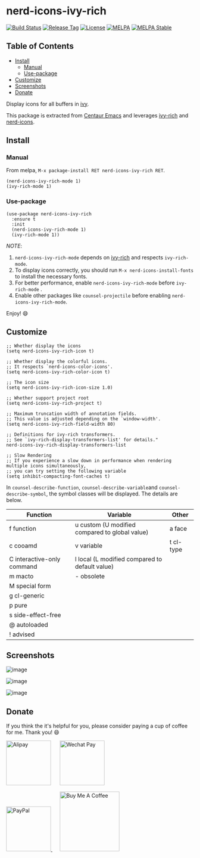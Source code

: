 # nerd-icons-ivy-rich

[![Build Status](https://github.com/seagle0128/nerd-icons-ivy-rich/workflows/CI/badge.svg)](https://github.com/seagle0128/nerd-icons-ivy-rich/actions)
[![Release Tag](https://img.shields.io/github/tag/seagle0128/nerd-icons-ivy-rich.svg?label=Release)](https://github.com/seagle0128/nerd-icons-ivy-rich/releases)
[![License](http://img.shields.io/:License-GPL3-blue.svg)](License)
[![MELPA](https://melpa.org/packages/nerd-icons-ivy-rich-badge.svg)](https://melpa.org/#/nerd-icons-ivy-rich)
[![MELPA Stable](https://stable.melpa.org/packages/nerd-icons-ivy-rich-badge.svg)](https://stable.melpa.org/#/nerd-icons-ivy-rich)

<!-- markdown-toc start - Don't edit this section. Run M-x markdown-toc-refresh-toc -->

## Table of Contents

- [Install](#install)
  - [Manual](#manual)
  - [Use-package](#use-package)
- [Customize](#customize)
- [Screenshots](#screenshots)
- [Donate](#donate)

<!-- markdown-toc end -->

Display icons for all buffers in [ivy](https://github.com/abo-abo/swiper).

This package is extracted from [Centaur
Emacs](https://github.com/seagle0128/.emacs.d) and leverages
[ivy-rich](https://github.com/Yevgnen/ivy-rich) and
[nerd-icons](https://github.com/rainstormstudio/nerd-icons.el).

## Install

### Manual

From melpa, `M-x package-install RET nerd-icons-ivy-rich RET`.

```emacs-lisp
(nerd-icons-ivy-rich-mode 1)
(ivy-rich-mode 1)
```

### Use-package

```emacs-lisp
(use-package nerd-icons-ivy-rich
  :ensure t
  :init
  (nerd-icons-ivy-rich-mode 1)
  (ivy-rich-mode 1))
```

_NOTE_:

1. `nerd-icons-ivy-rich-mode` depends on
   [ivy-rich](https://github.com/Yevgnen/ivy-rich) and respects `ivy-rich-mode`.
1. To display icons correctly, you should run `M-x nerd-icons-install-fonts`
   to install the necessary fonts.
1. For better performance, enable `nerd-icons-ivy-rich-mode` before `ivy-rich-mode` .
1. Enable other packages like `counsel-projectile` before enabling `nerd-icons-ivy-rich-mode`.

Enjoy! :smile:

## Customize

```emacs-lisp
;; Whether display the icons
(setq nerd-icons-ivy-rich-icon t)

;; Whether display the colorful icons.
;; It respects `nerd-icons-color-icons'.
(setq nerd-icons-ivy-rich-color-icon t)

;; The icon size
(setq nerd-icons-ivy-rich-icon-size 1.0)

;; Whether support project root
(setq nerd-icons-ivy-rich-project t)

;; Maximum truncation width of annotation fields.
;; This value is adjusted depending on the `window-width'.
(setq nerd-icons-ivy-rich-field-width 80)

;; Definitions for ivy-rich transformers.
;; See `ivy-rich-display-transformers-list' for details."
nerd-icons-ivy-rich-display-transformers-list

;; Slow Rendering
;; If you experience a slow down in performance when rendering multiple icons simultaneously,
;; you can try setting the following variable
(setq inhibit-compacting-font-caches t)
```

In `counsel-describe-function`, `counsel-describe-variable`and `counsel-describe-symbol`, the symbol
classes will be displayed. The details are below.

| Function                   | Variable                                       | Other     |
| -------------------------- | ---------------------------------------------- | --------- |
| f function                 | u custom (U modified compared to global value) | a face    |
| c cooamd                   | v variable                                     | t cl-type |
| C interactive-only command | l local (L modified compared to default value) |           |
| m macto                    | - obsolete                                     |           |
| M special form             |                                                |           |
| g cl-generic               |                                                |           |
| p pure                     |                                                |           |
| s side-effect-free         |                                                |           |
| @ autoloaded               |                                                |           |
| ! advised                  |                                                |           |

## Screenshots

![image](https://user-images.githubusercontent.com/140797/232552947-32feac2a-5eaf-47bf-bf48-3a5ffca9bfc0.png)

![image](https://user-images.githubusercontent.com/140797/232553638-de27aeec-3c4a-421e-a6c1-888cf2d83fa3.png)

![image](https://user-images.githubusercontent.com/140797/232553261-33226017-a487-464e-ba73-227e2bd60159.png)

## Donate

If you think the it's helpful for you, please consider paying a cup of coffee
for me. Thank you! :smile:

<img
src="https://user-images.githubusercontent.com/140797/65818854-44204900-e248-11e9-9cc5-3e6339587cd8.png"
alt="Alipay" width="120"/>
&nbsp;&nbsp;&nbsp;&nbsp;
<img
src="https://user-images.githubusercontent.com/140797/65818844-366ac380-e248-11e9-931c-4bd872d0566b.png"
alt="Wechat Pay" width="120"/>

<a href="https://paypal.me/seagle0128" target="_blank">
<img
src="https://www.paypalobjects.com/digitalassets/c/website/marketing/apac/C2/logos-buttons/optimize/44_Grey_PayPal_Pill_Button.png"
alt="PayPal" width="120" />
</a>
&nbsp;&nbsp;&nbsp;&nbsp;
<a href="https://www.buymeacoffee.com/s9giES1" target="_blank">
<img src="https://cdn.buymeacoffee.com/buttons/default-orange.png" alt="Buy Me A Coffee"
width="160"/>
</a>
